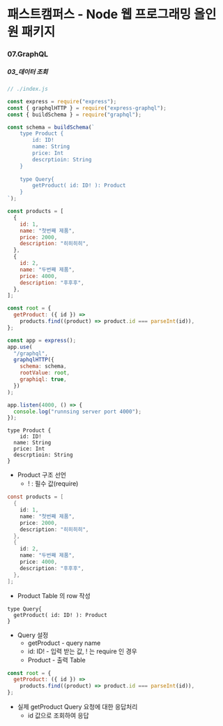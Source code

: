# 패스트캠퍼스 - Node 웹 프로그래밍 올인원 패키지

### 07.GraphQL

##### 03_데이터 조회

```javascript
// ./index.js

const express = require("express");
const { graphqlHTTP } = require("express-graphql");
const { buildSchema } = require("graphql");

const schema = buildSchema(`
	type Product {
		id: ID!
		name: String
		price: Int
		descrptioin: String
	}
  
	type Query{
		getProduct( id: ID! ): Product
	}
`);

const products = [
  {
    id: 1,
    name: "첫번째 제품",
    price: 2000,
    description: "히히히히",
  },
  {
    id: 2,
    name: "두번째 제품",
    price: 4000,
    description: "후후후",
  },
];

const root = {
  getProduct: ({ id }) =>
    products.find((product) => product.id === parseInt(id)),
};

const app = express();
app.use(
  "/graphql",
  graphqlHTTP({
    schema: schema,
    rootValue: root,
    graphiql: true,
  })
);

app.listen(4000, () => {
  console.log("runnsing server port 4000");
});
```



```
type Product {
	id: ID!
  name: String
  price: Int
  descrptioin: String
}
```

* Product 구조 선언
  * ! : 필수 값(require)

```java
const products = [
  {
    id: 1,
    name: "첫번째 제품",
    price: 2000,
    description: "히히히히",
  },
  {
    id: 2,
    name: "두번째 제품",
    price: 4000,
    description: "후후후",
  },
];
```

* Product Table 의 row 작성



```
type Query{
  getProduct( id: ID! ): Product
}
```

* Query 설정
  * getProduct - query name
  * id: ID! - 입력 받는 값, ! 는 require 인 경우
  * Product - 출력 Table

```javascript
const root = {
  getProduct: ({ id }) =>
    products.find((product) => product.id === parseInt(id)),
};
```

* 실제 getProduct Query 요청에 대한 응답처리
  * id 값으로 조회하여 응답
